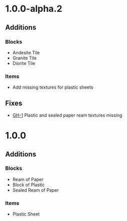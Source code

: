 # 1.0.0-alpha.2

## Additions

### Blocks

- Andesite Tile
- Granite Tile
- Diorite Tile

### Items

- Add missing textures for plastic sheets

## Fixes

- [GH-1](https://github.com/BasicCorruption/BetterDecorations/issues/1) Plastic and sealed paper ream textures missing

# 1.0.0

## Additions

### Blocks

- Ream of Paper
- Block of Plastic
- Sealed Ream of Paper

### Items

- Plastic Sheet